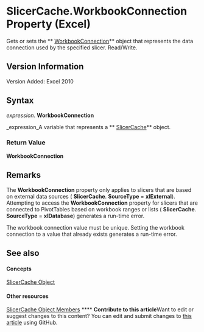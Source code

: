 
# SlicerCache.WorkbookConnection Property (Excel)

Gets or sets the  ** [WorkbookConnection](5974dd57-7671-cd55-3f8f-6a76fa938317.md)** object that represents the data connection used by the specified slicer. Read/Write.


## Version Information

Version Added: Excel 2010 


## Syntax

 _expression_. **WorkbookConnection**

 _expression_A variable that represents a  ** [SlicerCache](6e6533e3-0503-a1d3-9ecd-f7997233565f.md)** object.


### Return Value

 **WorkbookConnection**


## Remarks

The  **WorkbookConnection** property only applies to slicers that are based on external data sources ( **SlicerCache**. **SourceType** = **xlExternal**). Attempting to access the  **WorkbookConnection** property for slicers that are connected to PivotTables based on workbook ranges or lists ( **SlicerCache**. **SourceType** = **xlDatabase**) generates a run-time error.

The workbook connection value must be unique. Setting the workbook connection to a value that already exists generates a run-time error. 


## See also


#### Concepts


 [SlicerCache Object](6e6533e3-0503-a1d3-9ecd-f7997233565f.md)
#### Other resources


 [SlicerCache Object Members](59572fc4-0dd9-096a-61b9-7775f90ac7be.md)
****   **Contribute to this article**Want to edit or suggest changes to this content? You can edit and submit changes to  [this article](https://github.com/jhershey00/VBA_Excel_Test/OpenXMLCon/articles/ffe4fcbc-025e-6349-aaee-39a938b61e1e.md) using GitHub.

